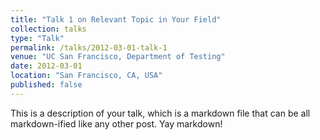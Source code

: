```yaml
---
title: "Talk 1 on Relevant Topic in Your Field"
collection: talks
type: "Talk"
permalink: /talks/2012-03-01-talk-1
venue: "UC San Francisco, Department of Testing"
date: 2012-03-01
location: "San Francisco, CA, USA"
published: false
---
```


This is a description of your talk, which is a markdown file that can be all markdown-ified like any other post. Yay markdown!

